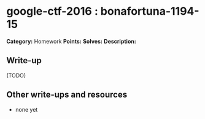 # google-ctf-2016 : bonafortuna-1194-15

**Category:** Homework
**Points:** 
**Solves:** 
**Description:**



## Write-up

(TODO)

## Other write-ups and resources

* none yet

